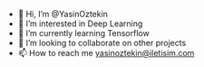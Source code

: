 - 👋 Hi, I’m @YasinOztekin
- 👀 I’m interested in Deep Learning
- 🌱 I’m currently learning Tensorflow
- 💞️ I’m looking to collaborate on other projects
- 📫 How to reach me yasinoztekin@iletisim.com

<!---
YasinOztekin/YasinOztekin is a ✨ special ✨ repository because its `README.md` (this file) appears on your GitHub profile.
You can click the Preview link to take a look at your changes.
--->
